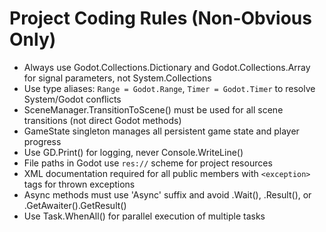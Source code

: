 # Project Coding Rules (Non-Obvious Only)

- Always use Godot.Collections.Dictionary and Godot.Collections.Array for signal parameters, not System.Collections
- Use type aliases: `Range = Godot.Range`, `Timer = Godot.Timer` to resolve System/Godot conflicts
- SceneManager.TransitionToScene() must be used for all scene transitions (not direct Godot methods)
- GameState singleton manages all persistent game state and player progress
- Use GD.Print() for logging, never Console.WriteLine()
- File paths in Godot use `res://` scheme for project resources
- XML documentation required for all public members with `<exception>` tags for thrown exceptions
- Async methods must use 'Async' suffix and avoid .Wait(), .Result(), or .GetAwaiter().GetResult()
- Use Task.WhenAll() for parallel execution of multiple tasks
